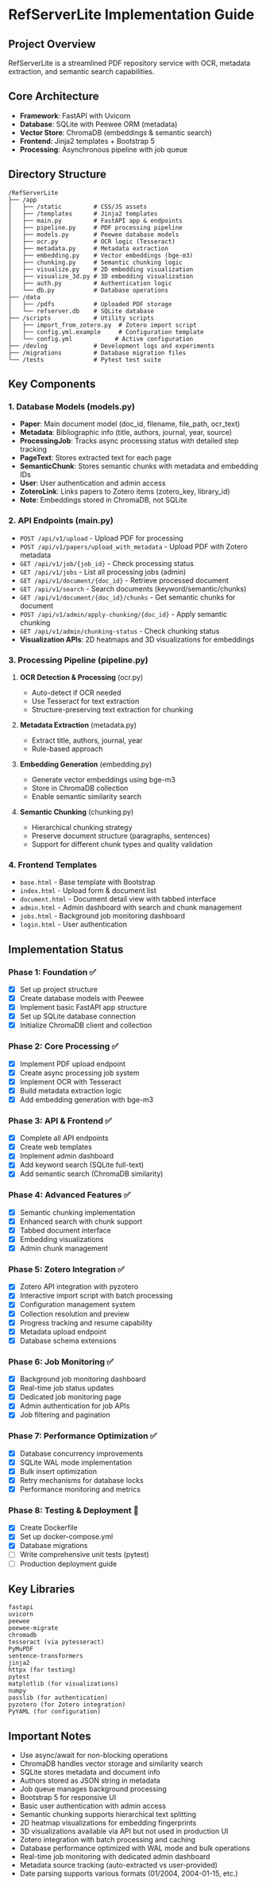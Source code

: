 # RefServerLite Implementation Guide

## Project Overview
RefServerLite is a streamlined PDF repository service with OCR, metadata extraction, and semantic search capabilities.

## Core Architecture
- **Framework**: FastAPI with Uvicorn
- **Database**: SQLite with Peewee ORM (metadata)
- **Vector Store**: ChromaDB (embeddings & semantic search)
- **Frontend**: Jinja2 templates + Bootstrap 5
- **Processing**: Asynchronous pipeline with job queue

## Directory Structure
```
/RefServerLite
├── /app
│   ├── /static         # CSS/JS assets
│   ├── /templates      # Jinja2 templates
│   ├── main.py         # FastAPI app & endpoints
│   ├── pipeline.py     # PDF processing pipeline
│   ├── models.py       # Peewee database models
│   ├── ocr.py          # OCR logic (Tesseract)
│   ├── metadata.py     # Metadata extraction
│   ├── embedding.py    # Vector embeddings (bge-m3)
│   ├── chunking.py     # Semantic chunking logic
│   ├── visualize.py    # 2D embedding visualization
│   ├── visualize_3d.py # 3D embedding visualization
│   ├── auth.py         # Authentication logic
│   └── db.py           # Database operations
├── /data
│   ├── /pdfs           # Uploaded PDF storage
│   └── refserver.db    # SQLite database
├── /scripts            # Utility scripts
│   ├── import_from_zotero.py  # Zotero import script
│   ├── config.yml.example     # Configuration template
│   └── config.yml            # Active configuration
├── /devlog             # Development logs and experiments
├── /migrations         # Database migration files
└── /tests              # Pytest test suite
```

## Key Components

### 1. Database Models (models.py)
- **Paper**: Main document model (doc_id, filename, file_path, ocr_text)
- **Metadata**: Bibliographic info (title, authors, journal, year, source)
- **ProcessingJob**: Tracks async processing status with detailed step tracking
- **PageText**: Stores extracted text for each page
- **SemanticChunk**: Stores semantic chunks with metadata and embedding IDs
- **User**: User authentication and admin access
- **ZoteroLink**: Links papers to Zotero items (zotero_key, library_id)
- **Note**: Embeddings stored in ChromaDB, not SQLite

### 2. API Endpoints (main.py)
- `POST /api/v1/upload` - Upload PDF for processing
- `POST /api/v1/papers/upload_with_metadata` - Upload PDF with Zotero metadata
- `GET /api/v1/job/{job_id}` - Check processing status
- `GET /api/v1/jobs` - List all processing jobs (admin)
- `GET /api/v1/document/{doc_id}` - Retrieve processed document
- `GET /api/v1/search` - Search documents (keyword/semantic/chunks)
- `GET /api/v1/document/{doc_id}/chunks` - Get semantic chunks for document
- `POST /api/v1/admin/apply-chunking/{doc_id}` - Apply semantic chunking
- `GET /api/v1/admin/chunking-status` - Check chunking status
- **Visualization APIs**: 2D heatmaps and 3D visualizations for embeddings

### 3. Processing Pipeline (pipeline.py)
1. **OCR Detection & Processing** (ocr.py)
   - Auto-detect if OCR needed
   - Use Tesseract for text extraction
   - Structure-preserving text extraction for chunking
   
2. **Metadata Extraction** (metadata.py)
   - Extract title, authors, journal, year
   - Rule-based approach
   
3. **Embedding Generation** (embedding.py)
   - Generate vector embeddings using bge-m3
   - Store in ChromaDB collection
   - Enable semantic similarity search
   
4. **Semantic Chunking** (chunking.py)
   - Hierarchical chunking strategy
   - Preserve document structure (paragraphs, sentences)
   - Support for different chunk types and quality validation

### 4. Frontend Templates
- `base.html` - Base template with Bootstrap
- `index.html` - Upload form & document list
- `document.html` - Document detail view with tabbed interface
- `admin.html` - Admin dashboard with search and chunk management
- `jobs.html` - Background job monitoring dashboard
- `login.html` - User authentication

## Implementation Status

### Phase 1: Foundation ✅
- [x] Set up project structure
- [x] Create database models with Peewee
- [x] Implement basic FastAPI app structure
- [x] Set up SQLite database connection
- [x] Initialize ChromaDB client and collection

### Phase 2: Core Processing ✅
- [x] Implement PDF upload endpoint
- [x] Create async processing job system
- [x] Implement OCR with Tesseract
- [x] Build metadata extraction logic
- [x] Add embedding generation with bge-m3

### Phase 3: API & Frontend ✅
- [x] Complete all API endpoints
- [x] Create web templates
- [x] Implement admin dashboard
- [x] Add keyword search (SQLite full-text)
- [x] Add semantic search (ChromaDB similarity)

### Phase 4: Advanced Features ✅
- [x] Semantic chunking implementation
- [x] Enhanced search with chunk support
- [x] Tabbed document interface
- [x] Embedding visualizations
- [x] Admin chunk management

### Phase 5: Zotero Integration ✅
- [x] Zotero API integration with pyzotero
- [x] Interactive import script with batch processing
- [x] Configuration management system
- [x] Collection resolution and preview
- [x] Progress tracking and resume capability
- [x] Metadata upload endpoint
- [x] Database schema extensions

### Phase 6: Job Monitoring ✅
- [x] Background job monitoring dashboard
- [x] Real-time job status updates
- [x] Dedicated job monitoring page
- [x] Admin authentication for job APIs
- [x] Job filtering and pagination

### Phase 7: Performance Optimization ✅
- [x] Database concurrency improvements
- [x] SQLite WAL mode implementation
- [x] Bulk insert optimization
- [x] Retry mechanisms for database locks
- [x] Performance monitoring and metrics

### Phase 8: Testing & Deployment 🔄
- [x] Create Dockerfile
- [x] Set up docker-compose.yml
- [x] Database migrations
- [ ] Write comprehensive unit tests (pytest)
- [ ] Production deployment guide

## Key Libraries
```
fastapi
uvicorn
peewee
peewee-migrate
chromadb
tesseract (via pytesseract)
PyMuPDF
sentence-transformers
jinja2
httpx (for testing)
pytest
matplotlib (for visualizations)
numpy
passlib (for authentication)
pyzotero (for Zotero integration)
PyYAML (for configuration)
```

## Important Notes
- Use async/await for non-blocking operations
- ChromaDB handles vector storage and similarity search
- SQLite stores metadata and document info
- Authors stored as JSON string in metadata
- Job queue manages background processing
- Bootstrap 5 for responsive UI
- Basic user authentication with admin access
- Semantic chunking supports hierarchical text splitting
- 2D heatmap visualizations for embedding fingerprints
- 3D visualizations available via API but not used in production UI
- Zotero integration with batch processing and caching
- Database performance optimized with WAL mode and bulk operations
- Real-time job monitoring with dedicated admin dashboard
- Metadata source tracking (auto-extracted vs user-provided)
- Date parsing supports various formats (01/2004, 2004-01-15, etc.)